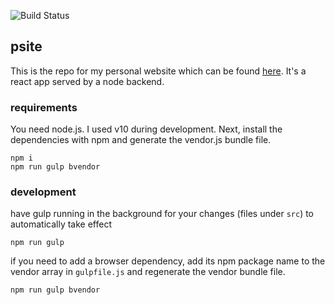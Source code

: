 ![Build Status](https://jenkins.vincentjs.com/buildStatus/icon?job=psite/master&subject=%5Bmaster%5D%20took%20$%7Bduration%7D%20about%20$%7BstartTime%7D%20ago)

## psite
This is the repo for my personal website which can be found [here](https://home.vincentjs.com/). It's a react app served by a node backend.

### requirements
You need node.js. I used v10 during development. Next, install the dependencies with npm and generate the vendor.js bundle file.
```
npm i
npm run gulp bvendor
```

### development
have gulp running in the background for your changes (files under `src`) to automatically take effect
```
npm run gulp
```
if you need to add a browser dependency, add its npm package name to the vendor array in `gulpfile.js` and regenerate the vendor bundle file.
```
npm run gulp bvendor
```